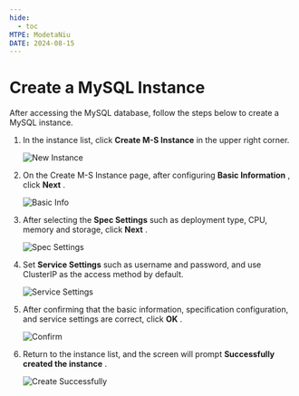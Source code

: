 ```yaml
---
hide:
  - toc
MTPE: ModetaNiu
DATE: 2024-08-15
---
```


# Create a MySQL Instance

After accessing the MySQL database, follow the steps below to create a MySQL instance.

1. In the instance list, click __Create M-S Instance__ in the upper right corner.

    ![New Instance](https://docs.daocloud.io/daocloud-docs-images/docs/en/docs/middleware/mysql/images/create00.png)

2. On the Create M-S Instance page, after configuring __Basic Information__ , click __Next__ .

    ![Basic Info](https://docs.daocloud.io/daocloud-docs-images/docs/en/docs/middleware/mysql/images/create01.png)

3. After selecting the __Spec Settings__ such as deployment type, CPU, memory and storage, click __Next__ .

    ![Spec Settings](https://docs.daocloud.io/daocloud-docs-images/docs/en/docs/middleware/mysql/images/create02.png)

4. Set __Service Settings__ such as username and password, and use ClusterIP as the access method by default.

    ![Service Settings](https://docs.daocloud.io/daocloud-docs-images/docs/en/docs/middleware/mysql/images/create03.png)

5. After confirming that the basic information, specification configuration, and service settings are correct, 
   click __OK__ .

    ![Confirm](https://docs.daocloud.io/daocloud-docs-images/docs/en/docs/middleware/mysql/images/create04.png)

6. Return to the instance list, and the screen will prompt __Successfully created the instance__ .

    ![Create Successfully](https://docs.daocloud.io/daocloud-docs-images/docs/en/docs/middleware/mysql/images/create05.png)
